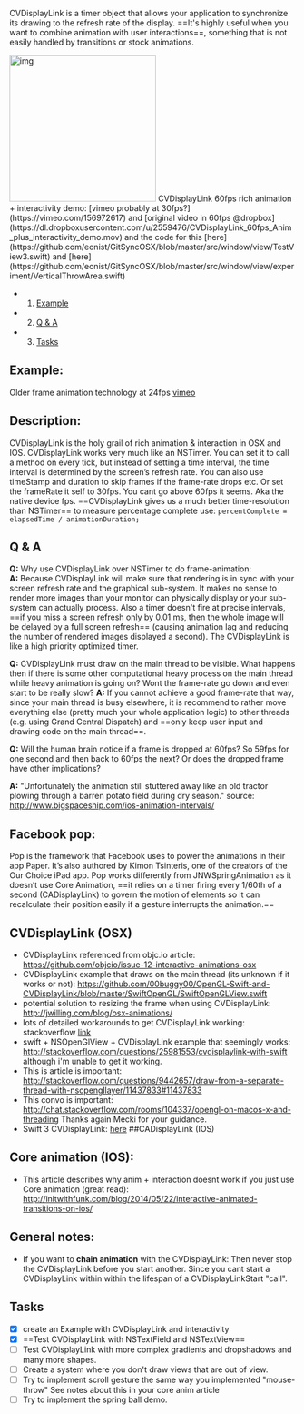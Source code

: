  CVDisplayLink is a timer object that allows your application to synchronize its drawing to the refresh rate of the display. ==It's highly useful when you want to combine animation with user interactions==, something that is not easily handled by transitions or stock animations.<!--more--> 
 
 <img width="258" alt="img" src="https://raw.githubusercontent.com/stylekit/img/master/CVDisplayLink_60fps_Anim_plus_interactivity_demo.mov.gif">  
 CVDisplayLink 60fps rich animation + interactivity demo: [vimeo probably at 30fps?](https://vimeo.com/156972617) and  [original video in 60fps @dropbox](https://dl.dropboxusercontent.com/u/2559476/CVDisplayLink_60fps_Anim_plus_interactivity_demo.mov) and the code for this [here](https://github.com/eonist/GitSyncOSX/blob/master/src/window/view/TestView3.swift)  and [here](https://github.com/eonist/GitSyncOSX/blob/master/src/window/view/experiment/VerticalThrowArea.swift) 
 
 - 1. [Example](#example) 
 - 2. [Q & A](#Q-&-A) 
 - 3. [Tasks](#tasks) 
 
## Example: 
Older frame animation technology at 24fps [vimeo](https://vimeo.com/156673422) 

## Description:
CVDisplayLink is the holy grail of rich animation & interaction in OSX and IOS. CVDisplayLink works very much like an NSTimer. You can set it to call a method on every tick, but instead of setting a time interval, the time interval is determined by the screen’s refresh rate. You can also use timeStamp and duration to skip frames if the frame-rate drops etc. Or set the frameRate it self to 30fps. You cant go above 60fps it seems. Aka the native device fps. ==CVDisplayLink gives us a much better time-resolution than NSTimer== to measure percentage complete use: `percentComplete = elapsedTime / animationDuration;` 

## Q & A
**Q:** Why use CVDisplayLink over NSTimer to do frame-animation:  
**A:** Because CVDisplayLink will make sure that rendering is in sync with your screen refresh rate and the graphical sub-system. It makes no sense to render more images than your monitor can physically display or your sub-system can actually process. Also a timer doesn't fire at precise intervals, ==if you miss a screen refresh only by 0.01 ms, then the whole image will be delayed by a full screen refresh== (causing animation lag and reducing the number of rendered images displayed a second). The CVDisplayLink is like a high priority optimized timer.

**Q:** CVDisplayLink must draw on the main thread to be visible. What happens then if there is some other computational heavy process on the main thread while heavy animation is going on? Wont the frame-rate go down and even start to be really slow? 
**A:** If you cannot achieve a good frame-rate that way, since your main thread is busy elsewhere, it is recommend to rather move everything else (pretty much your whole application logic) to other threads (e.g. using Grand Central Dispatch) and ==only keep user input and drawing code on the main thread==.  

**Q:** Will the human brain notice if a frame is dropped at 60fps? So 59fps for one second and then back to 60fps the next? Or does the dropped frame have other implications?

**A:** "Unfortunately the animation still stuttered away like an old tractor plowing through a barren potato field during dry season." source: http://www.bigspaceship.com/ios-animation-intervals/

## Facebook pop:
Pop is the framework that Facebook uses to power the animations in their app Paper. It’s also authored by Kimon Tsinteris, one of the creators of the Our Choice iPad app. Pop works differently from JNWSpringAnimation as it doesn’t use Core Animation, ==it relies on a timer firing every 1/60th of a second (CADisplayLink) to govern the motion of elements so it can recalculate their position easily if a gesture interrupts the animation.==

## CVDisplayLink (OSX)
- CVDisplayLink referenced from objc.io article: https://github.com/objcio/issue-12-interactive-animations-osx
- CVDisplayLink example that draws on the main thread (its unknown if it works or not): https://github.com/00buggy00/OpenGL-Swift-and-CVDisplayLink/blob/master/SwiftOpenGL/SwiftOpenGLView.swift
- potential solution to resizing the frame when using CVDisplayLink: http://jwilling.com/blog/osx-animations/
- lots of detailed workarounds to get CVDisplayLink working: stackoverflow [link](http://stackoverflow.com/questions/7610117/layer-backed-openglview-redraws-only-if-window-is-resized/11213382?noredirect=1#comment58864575_11213382) 
- swift + NSOpenGlView + CVDisplayLink example that seemingly works: http://stackoverflow.com/questions/25981553/cvdisplaylink-with-swift although i'm unable to get it working. 
- This is article is important: http://stackoverflow.com/questions/9442657/draw-from-a-separate-thread-with-nsopengllayer/11437833#11437833
- This convo is important: http://chat.stackoverflow.com/rooms/104337/opengl-on-macos-x-and-threading Thanks again Mecki for your guidance. 
- Swift 3 CVDisplayLink: [here](https://3d.bk.tudelft.nl/ken/en/2016/11/05/swift-3-and-opengl.html) 
##CADisplayLink (IOS)


## Core animation (IOS): 
- This article describes why anim + interaction doesnt work if you just use Core animation (great read): http://initwithfunk.com/blog/2014/05/22/interactive-animated-transitions-on-ios/

## General notes:  
- If you want to **chain animation** with the CVDisplayLink: Then never stop the CVDisplayLink before you start another. Since you cant start a CVDisplayLink within within the lifespan of a CVDisplayLinkStart "call". 

## Tasks
- [x] create an Example with CVDisplayLink and interactivity
- [x] ==Test CVDisplayLink with NSTextField and NSTextView==
- [ ] Test CVDisplayLink with more complex gradients and dropshadows and many more shapes. 
- [ ] Create a system where you don't draw views that are out of view. 
- [ ] Try to implement scroll gesture the same way you implemented "mouse-throw" See notes about this in your core anim article
- [ ] Try to implement the spring ball demo. 